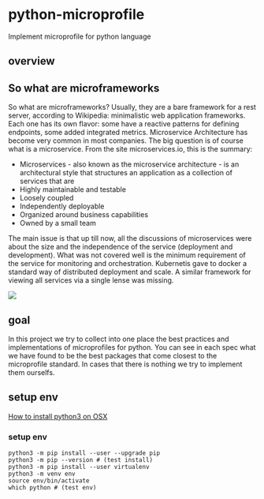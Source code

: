 # python-microprofile
Implement microprofile for python language

## overview
So what are microframeworks
------
So what are microframeworks? Usually, they are a bare framework for a rest server, according to Wikipedia: minimalistic web application frameworks. Each one has its own flavor: some have a reactive patterns for defining endpoints, some added integrated metrics.
Microservice Architecture has become very common in most companies. The big question is of course what is a microservice. 
From the site microservices.io, this is the summary:
 * Microservices - also known as the microservice architecture - is an architectural style that structures an application as a collection of services that are
 * Highly maintainable and testable
 * Loosely coupled
 * Independently deployable
 * Organized around business capabilities
 * Owned by a small team

The main issue is that up till now, all the discussions of microservices were about the size and the independence of the service (deployment and development). 
What was not covered well is the minimum requirement of the service for monitoring and orchestration. Kubernetis gave to docker a standard way of distributed deployment and scale. 
A similar framework for viewing all services via a single lense was missing.

![](https://chaimturkel.files.wordpress.com/2019/12/screen-shot-2019-11-12-at-13.06.41.png?w=816&h=314&zoom=2)

## goal
In this project we try to collect into one place the best practices and implementations of microprofiles for python.
You can see in each spec what we have found to be the best packages that come closest to the microprofile standard.
In cases that there is nothing we try to implement them ourselfs.

## setup env

[How to install python3 on OSX](https://gist.github.com/alfasin/bc88d4eb0217f13cbc7ccef53e8eadb3)

### setup env

```buildoutcfg
python3 -m pip install --user --upgrade pip
python3 -m pip --version # (test install)
python3 -m pip install --user virtualenv
python3 -m venv env
source env/bin/activate
which python # (test env)
```
